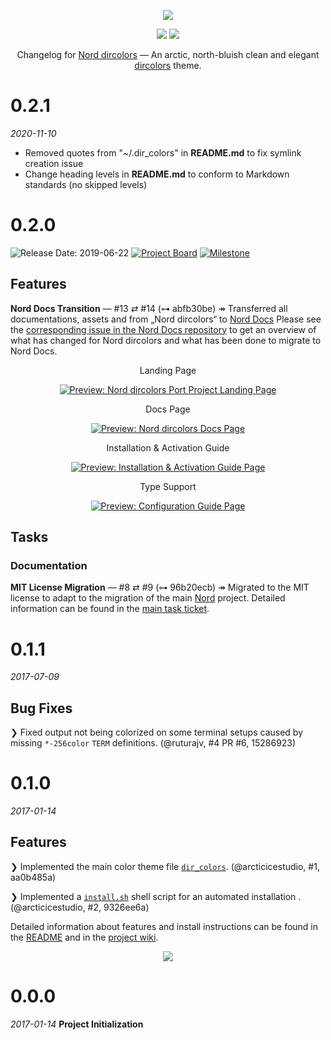 <p align="center"><a href="https://www.nordtheme.com/ports/dircolors" target="_blank"><img src="https://raw.githubusercontent.com/arcticicestudio/nord-docs/develop/assets/images/ports/dircolors/repository-hero.svg?sanitize=true"/></a></p>

<p align="center"><a href="https://github.com/arcticicestudio/nord-dircolors/releases/latest"><img src="https://img.shields.io/github/release/arcticicestudio/nord-dircolors.svg?style=flat-square&label=Release&logo=github&logoColor=eceff4&colorA=4c566a&colorB=88c0d0"/></a> <a href="https://www.nordtheme.com/docs/ports/dircolors"><img src="https://img.shields.io/github/release/arcticicestudio/nord-dircolors.svg?style=flat-square&label=Docs&colorA=4c566a&colorB=88c0d0&logo=data%3Aimage%2Fsvg%2Bxml%3Bbase64%2CPHN2ZyB4bWxucz0iaHR0cDovL3d3dy53My5vcmcvMjAwMC9zdmciIHdpZHRoPSIxNiIgaGVpZ2h0PSIxNiI%2BCiAgICA8cGF0aCBmaWxsPSIjZDhkZWU5IiBkPSJNMTMuNzQ2IDIuODEzYS42Ny42NyAwIDAgMC0uNTU5LS4xMzNMOCAzLjg0OGwtNS4xODgtMS4xOGEuNjY5LjY2OSAwIDAgMC0uNTcuMTMzLjY3Ny42NzcgMCAwIDAtLjI0Mi41MzF2OC4xMzNjLS4wMDguMzIuMjEuNTk4LjUyLjY2OGw1LjMzMiAxLjE5OWguMjk2bDUuMzMyLTEuMmEuNjY4LjY2OCAwIDAgMCAuNTItLjY2N1YzLjMzMmEuNjU5LjY1OSAwIDAgMC0uMjU0LS41MnpNMy4zMzIgNC4xNjhsNCAuODk4djYuNzY2bC00LS44OTh6bTkuMzM2IDYuNzY2bC00IC44OThWNS4wNjZsNC0uODk4em0wIDAiLz4KPC9zdmc%2BCg%3D%3D"/></a></p>

<p align="center">Changelog for <a href="https://www.nordtheme.com/ports/dircolors" target="_blank">Nord dircolors</a> — An arctic, north-bluish clean and elegant <a href="https://www.gnu.org/software/coreutils/dircolors" target="_blank">dircolors</a> theme.</p>

<!--lint disable no-duplicate-headings-->

# 0.2.1

_2020-11-10_

- Removed quotes from "~/.dir_colors" in **README.md** to fix symlink creation issue
- Change heading levels in **README.md** to conform to Markdown standards (no skipped levels)

# 0.2.0

![Release Date: 2019-06-22](https://img.shields.io/static/v1.svg?style=flat-square&label=Release%20Date&message=2016-06-22&colorA=4c566a&colorB=88c0d0) [![Project Board](https://img.shields.io/static/v1.svg?style=flat-square&label=Project%20Board&message=0.2.0&colorA=4c566a&colorB=88c0d0)](https://github.com/arcticicestudio/nord-dircolors/projects/4) [![Milestone](https://img.shields.io/static/v1.svg?style=flat-square&label=Milestone&message=0.2.0&colorA=4c566a&colorB=88c0d0)](https://github.com/arcticicestudio/nord-dircolors/milestone/3)

## Features

**Nord Docs Transition** — #13 ⇄ #14 (⊶ abfb30be)
↠ Transferred all documentations, assets and from „Nord dircolors“ to [Nord Docs][nord]
Please see the [corresponding issue in the Nord Docs repository][gh-nord-docs#155] to get an overview of what has changed for Nord dircolors and what has been done to migrate to Nord Docs.

<p align="center">Landing Page</p>
<p align="center"><a href="https://www.nordtheme.com/ports/dircolors" target="_blank"><img src="https://user-images.githubusercontent.com/7836623/59942887-25e4c900-9461-11e9-8532-50f3032c9ff6.png" alt="Preview: Nord dircolors Port Project Landing Page"/></a></p>

<p align="center">Docs Page</p>
<p align="center"><a href="https://www.nordtheme.com/docs/ports/dircolors" target="_blank"><img src="https://user-images.githubusercontent.com/7836623/59942885-25e4c900-9461-11e9-80d4-aeb06c17bf42.png" alt="Preview: Nord dircolors Docs Page"/></a></p>

<p align="center">Installation & Activation Guide</p>
<p align="center"><a href="https://www.nordtheme.com/docs/ports/dircolors/installation" target="_blank"><img src="https://user-images.githubusercontent.com/7836623/59942884-25e4c900-9461-11e9-899f-37e80ca1d7db.png" alt="Preview: Installation & Activation Guide Page"/></a></p>

<p align="center">Type Support</p>
<p align="center"><a href="https://www.nordtheme.com/docs/ports/dircolors/type-support" target="_blank"><img src="https://user-images.githubusercontent.com/7836623/59942886-25e4c900-9461-11e9-98bd-ddd164ca2447.png" alt="Preview: Configuration Guide Page"/></a></p>

## Tasks

### Documentation

**MIT License Migration** — #8 ⇄ #9 (⊶ 96b20ecb)
↠ Migrated to the MIT license to adapt to the migration of the main [Nord][gh-nord] project. Detailed information can be found in the [main task ticket][gh-nord#55].

# 0.1.1

_2017-07-09_

## Bug Fixes

❯ Fixed output not being colorized on some terminal setups caused by missing `*-256color` `TERM` definitions. (@ruturajv, #4 PR #6, 15286923)

# 0.1.0

_2017-01-14_

## Features

❯ Implemented the main color theme file [`dir_colors`](https://github.com/arcticicestudio/nord-dircolors/blob/develop/src/dir_colors). (@arcticicestudio, #1, aa0b485a)

❯ Implemented a [`install.sh`](https://github.com/arcticicestudio/nord-dircolors/blob/develop/install.sh) shell script for an automated installation . (@arcticicestudio, #2, 9326ee6a)

Detailed information about features and install instructions can be found in the [README](https://github.com/arcticicestudio/nord-dircolors/blob/develop/README.md#installation) and in the [project wiki](https://github.com/arcticicestudio/nord-dircolors/wiki).

<p align="center"><img src="https://raw.githubusercontent.com/arcticicestudio/nord-dircolors/develop/src/assets/scrot-preview.png"/></p>

# 0.0.0

_2017-01-14_
**Project Initialization**

<!--
+------------------+
+ Symbol Reference +
+------------------+
↠ (U+21A0): Start of a log section description
— (U+2014): Separator between a log section title and the metadata
⇄ (U+21C4): Separator between a issue ID and pull request ID in a log metadata
⊶ (U+22B6): Icon prefix for the short commit SHA checksum in a log metadata
-->

<!--lint disable final-definition-->

<!-- Base Links -->

[gh-nord]: https://github.com/arcticicestudio/nord
[nord]: https://www.nordtheme.com

<!-- v0.2.0 -->

[gh-nord-docs#155]: https://github.com/arcticicestudio/nord-docs/issues/155
[gh-nord#55]: https://github.com/arcticicestudio/nord/issues/55
